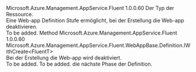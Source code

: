 <Type Name="IWithSiteEnabled&lt;FluentT&gt;" FullName="Microsoft.Azure.Management.AppService.Fluent.WebAppBase.Definition.IWithSiteEnabled&lt;FluentT&gt;">
  <TypeSignature Language="C#" Value="public interface IWithSiteEnabled&lt;FluentT&gt;" />
  <TypeSignature Language="ILAsm" Value=".class public interface auto ansi abstract IWithSiteEnabled`1&lt;FluentT&gt;" />
  <TypeSignature Language="DocId" Value="T:Microsoft.Azure.Management.AppService.Fluent.WebAppBase.Definition.IWithSiteEnabled`1" />
  <TypeSignature Language="VB.NET" Value="Public Interface IWithSiteEnabled(Of FluentT)" />
  <TypeSignature Language="F#" Value="type IWithSiteEnabled&lt;'FluentT&gt; = interface" />
  <AssemblyInfo>
    <AssemblyName>Microsoft.Azure.Management.AppService.Fluent</AssemblyName>
    <AssemblyVersion>1.0.0.60</AssemblyVersion>
  </AssemblyInfo>
  <TypeParameters>
    <TypeParameter Name="FluentT" />
  </TypeParameters>
  <Interfaces />
  <Docs>
    <typeparam name="FluentT">Der Typ der Ressource.</typeparam>
    <summary>
            Eine Web-app Definition Stufe ermöglicht, bei der Erstellung die Web-app deaktivieren.
            </summary>
    <remarks>To be added.</remarks>
  </Docs>
  <Members>
    <Member MemberName="WithAppDisabledOnCreation">
      <MemberSignature Language="C#" Value="public Microsoft.Azure.Management.AppService.Fluent.WebAppBase.Definition.IWithCreate&lt;FluentT&gt; WithAppDisabledOnCreation ();" />
      <MemberSignature Language="ILAsm" Value=".method public hidebysig newslot virtual instance class Microsoft.Azure.Management.AppService.Fluent.WebAppBase.Definition.IWithCreate`1&lt;!FluentT&gt; WithAppDisabledOnCreation() cil managed" />
      <MemberSignature Language="DocId" Value="M:Microsoft.Azure.Management.AppService.Fluent.WebAppBase.Definition.IWithSiteEnabled`1.WithAppDisabledOnCreation" />
      <MemberSignature Language="VB.NET" Value="Public Function WithAppDisabledOnCreation () As IWithCreate(Of FluentT)" />
      <MemberSignature Language="F#" Value="abstract member WithAppDisabledOnCreation : unit -&gt; Microsoft.Azure.Management.AppService.Fluent.WebAppBase.Definition.IWithCreate&lt;'FluentT&gt;" Usage="iWithSiteEnabled.WithAppDisabledOnCreation " />
      <MemberType>Method</MemberType>
      <AssemblyInfo>
        <AssemblyName>Microsoft.Azure.Management.AppService.Fluent</AssemblyName>
        <AssemblyVersion>1.0.0.60</AssemblyVersion>
      </AssemblyInfo>
      <ReturnValue>
        <ReturnType>Microsoft.Azure.Management.AppService.Fluent.WebAppBase.Definition.IWithCreate&lt;FluentT&gt;</ReturnType>
      </ReturnValue>
      <Parameters />
      <Docs>
        <summary>
            Bei der Erstellung die Web-app wird deaktiviert.
            </summary>
        <returns>To be added.</returns>
        <remarks>To be added.</remarks>
        <return>die nächste Phase der Definition.</return>
      </Docs>
    </Member>
  </Members>
</Type>